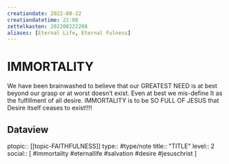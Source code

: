 ```yaml
---
creationdate: 2022-08-22
creationdatetime: 22:08
zettelkasten: 202208222208
aliases: [Eternal Life, Eternal Fulness]
---
```

# IMMORTALITY
We have been brainwashed to believe that our GREATEST NEED is at best beyond our grasp or at worst doesn’t exist. Even at best we mis-define It as the fulfillment of all desire. IMMORTALITY is to be SO FULL OF JESUS that Desire itself ceases to exist!!!!

## Dataview
ptopic:: [[topic-FAITHFULNESS]]
type:: #type/note
title:: "TITLE"
level:: 2
social:: [ #immortality #eternallife #salvation #desire #jesuschrist ]